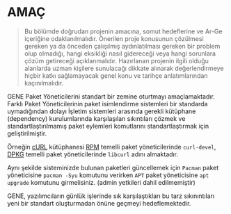 # AMAÇ

> Bu bölümde doğrudan projenin amacına, somut hedeflerine ve Ar-Ge içeriğine odaklanılmalıdır. Önerilen proje konusunun
> çözülmesi gereken ya da önceden çalışılmış aydınlatılması gereken bir problem olup olmadığı, hangi eksikliği nasıl
> gidereceği veya hangi sorunlara çözüm getireceği açıklanmalıdır. Hazırlanan projenin ilgili olduğu alanlarda uzman
> kişilere sunulacağı dikkate alınarak değerlendirmeye hiçbir katkı sağlamayacak genel konu ve tarihçe anlatımlarından
> kaçınılmalıdır.

GENE Paket Yöneticilerini standart bir zemine oturtmayı amaçlamaktadır.
Farklı Paket Yöneticilerinin paket isimlendirme sistemleri bir standarda uymadığından dolayı
İşletim sistemleri arasında gerekli kütüphane (dependency) kurulumlarında
karşılaşılan sıkıntıları çözmek ve standartlaştırılmamış paket eylemleri komutlarını
standartlaştırmak için geliştirilmiştir.

Örneğin [cURL]() kütüphanesi [RPM]() temelli paket yöneticilerinde `curl-devel`,
[DPKG]() temelli paket yöneticilerinde `libcurl` adını almaktadır.

Aynı şekilde sisteminizde bulunan paketleri güncellemek için `Pacman` paket yöneticisine `pacman -Syu`
komutunu verirken `APT` paket yöneticisine `apt upgrade` komutunu girmelisiniz. (admin yetkileri dahil edilmemiştir)

GENE, yazılımcıların günlük işlerinde sık karşılaştıkları bu tarz sıkınıntıları yeni bir standart oluşturmadan önüne
geçmeyi hedeflemektedir.
